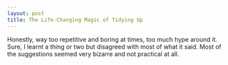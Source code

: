 ```yaml
---
layout: post
title: The Life-Changing Magic of Tidying Up
---
```


Honestly, way too repetitive and boring at times, too much hype around it. Sure, I learnt a thing or two but disagreed with most of what it said. Most of the suggestions seemed very bizarre and not practical at all.
